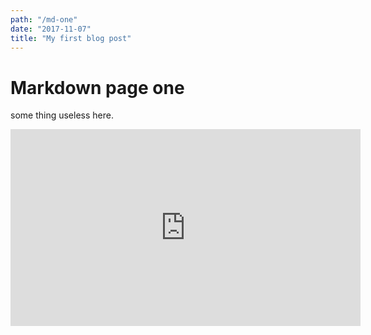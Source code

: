 ```yaml
---
path: "/md-one"
date: "2017-11-07"
title: "My first blog post"
---
```


# Markdown page one


some thing useless here.

<iframe width="560" height="315" src="https://www.youtube.com/embed/4n0xNbfJLR8" frameborder="0" allowfullscreen></iframe>

